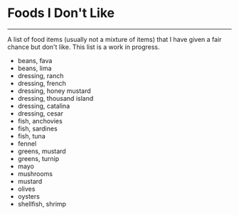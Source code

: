 # Foods I Don't Like
---
A list of food items (usually not a mixture of items) that I have given a fair chance but don't like.
This list is a work in progress.

- beans, fava
- beans, lima
- dressing, ranch
- dressing, french
- dressing, honey mustard
- dressing, thousand island
- dressing, catalina
- dressing, cesar
- fish, anchovies
- fish, sardines
- fish, tuna
- fennel
- greens, mustard
- greens, turnip
- mayo
- mushrooms
- mustard
- olives
- oysters
- shellfish, shrimp
